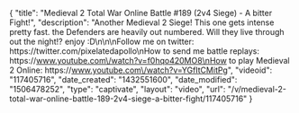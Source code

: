 {
    "title": "Medieval 2 Total War Online Battle #189 (2v4 Siege) - A bitter Fight!",
    "description": "Another Medieval 2 Siege!  This one gets intense pretty fast.  the Defenders are heavily out numbered.  Will they live through out the night!? enjoy :D\n\n\nFollow me on twitter: https:\/\/twitter.com\/pixelatedapollo\nHow to send me battle replays: https:\/\/www.youtube.com\/watch?v=f0hqo420MO8\nHow to play Medieval 2 Online: https:\/\/www.youtube.com\/watch?v=YGfItCMitPg",
    "videoid": "117405716",
    "date_created": "1432551600",
    "date_modified": "1506478252",
    "type": "captivate",
    "layout": "video",
    "url": "\/v\/medieval-2-total-war-online-battle-189-2v4-siege-a-bitter-fight\/117405716"
}